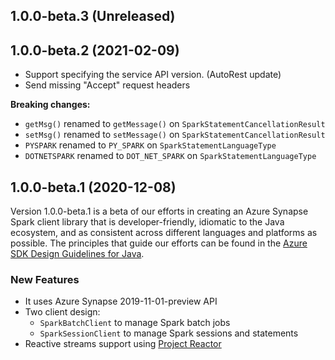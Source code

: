 ## 1.0.0-beta.3 (Unreleased)


## 1.0.0-beta.2 (2021-02-09)

- Support specifying the service API version. (AutoRest update)
- Send missing "Accept" request headers

**Breaking changes:**
- `getMsg()` renamed to `getMessage()` on `SparkStatementCancellationResult`
- `setMsg()` renamed to `setMessage()` on `SparkStatementCancellationResult`
- `PYSPARK` renamed to `PY_SPARK` on `SparkStatementLanguageType`
- `DOTNETSPARK` renamed to `DOT_NET_SPARK` on `SparkStatementLanguageType`

## 1.0.0-beta.1 (2020-12-08)

Version 1.0.0-beta.1 is a beta of our efforts in creating an Azure Synapse Spark client library that is developer-friendly, idiomatic to
the Java ecosystem, and as consistent across different languages and platforms as possible. The principles that guide
our efforts can be found in the
[Azure SDK Design Guidelines for Java](https://azure.github.io/azure-sdk/java_introduction.html).

### New Features

- It uses Azure Synapse 2019-11-01-preview API
- Two client design:
    - `SparkBatchClient` to manage Spark batch jobs
    - `SparkSessionClient` to manage Spark sessions and statements
- Reactive streams support using [Project Reactor](https://projectreactor.io/)

